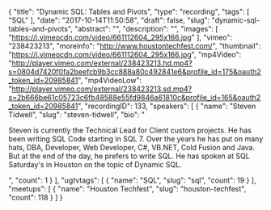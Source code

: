 {
  "title": "Dynamic SQL: Tables and Pivots",
  "type": "recording",
  "tags": [
    "SQL"
  ],
  "date": "2017-10-14T11:50:58",
  "draft": false,
  "slug": "dynamic-sql-tables-and-pivots",
  "abstract": "",
  "description": "",
  "images": [
    "https://i.vimeocdn.com/video/661112604_295x166.jpg"
  ],
  "vimeo": "238423213",
  "moreinfo": "http://www.houstontechfest.com/",
  "thumbnail": "https://i.vimeocdn.com/video/661112604_295x166.jpg",
  "mp4Video": "http://player.vimeo.com/external/238423213.hd.mp4?s=0804d7420f0fa2beefcb9b3cc888a80c492841e6&profile_id=175&oauth2_token_id=20985841",
  "mp4VideoLow": "http://player.vimeo.com/external/238423213.sd.mp4?s=2b666be61c05723c6fb48588e55fd9846a61810c&profile_id=165&oauth2_token_id=20985841",
  "recordingID": 133,
  "speakers": [
    {
      "name": "Steven Tidwell",
      "slug": "steven-tidwell",
      "bio": "<p>Steven is currently the Technical Lead for Client custom projects. He has been writing SQL Code starting in SQL 7. Over the years he has put on many hats, DBA, Developer, Web Developer, C#, VB.NET, Cold Fusion and Java. But at the end of the day, he prefers to write SQL. He has spoken at SQL Saturday's in Houston on the topic of Dynamic SQL.</p>",
      "count": 1
    }
  ],
  "ugtvtags": [
    {
      "name": "SQL",
      "slug": "sql",
      "count": 19
    }
  ],
  "meetups": [
    {
      "name": "Houston Techfest",
      "slug": "houston-techfest",
      "count": 118
    }
  ]
}
